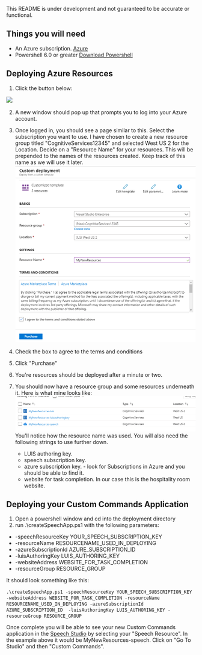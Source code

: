 This README is under development and not guaranteed to be accurate or functional.

## Things you will need
* An Azure subscription. [Azure](https://portal.azure.com)
* Powershell 6.0 or greater [Download Powershell](https://github.com/PowerShell/PowerShell/releases)

## Deploying Azure Resources
1. Click the button below:<br/>
<a href="https://portal.azure.com/#create/Microsoft.Template/uri/https%3A%2F%2Fraw.githubusercontent.com%2FAzure-Samples%2FCognitive-Services-Voice-Assistant%2Fchschrae%2FazureDeployScripts%2Fcustom%2520commands%2Fhospitality%2Fdeployment%2Fazuredeploy.json" target="_blank">
    <img src="http://azuredeploy.net/deploybutton.png"/></a>

2. A new window should pop up that prompts you to log into your Azure account. 

3. Once logged in, you should see a page similar to this. Select the subscription you want to use. I have chosen to create a new resource group titled "CognitiveServices12345" and selected West US 2 for the Location. Decide on a "Resource Name" for your resources. This will be prepended to the names of the resources created. Keep track of this name as we will use it later.![DeployPage](../../../docs/images/DeployPage.png)<br/>

4. Check the box to agree to the terms and conditions

5. Click "Purchase"

6. You're resources should be deployed after a minute or two.

7. You should now have a resource group and some resources underneath it. 
Here is what mine looks like:
![DeployPage](../../../docs/images/Resources.png)<br/>
You'll notice how the resource name was used.
You will also need the following strings to use further down.
    * LUIS authoring key.
    * speech subscription key.
    * azure subscription key. - look for Subscriptions in Azure and you should be able to find it.
    * website for task completion. In our case this is the hospitality room website.
    


## Deploying your Custom Commands Application
1. Open a powershell window and cd into the deployment directory
2. run .\createSpeechApp.ps1 with the following parameters:
* -speechResourceKey YOUR_SPEECH_SUBSCRIPTION_KEY
* -resourceName RESOURCENAME_USED_IN_DEPLOYING
* -azureSubscriptionId AZURE_SUBSCRIPTION_ID 
* -luisAuthoringKey LUIS_AUTHORING_KEY
* -websiteAddress WEBSITE_FOR_TASK_COMPLETION
* -resourceGroup RESOURCE_GROUP

It should look something like this:

    .\createSpeechApp.ps1 -speechResourceKey YOUR_SPEECH_SUBSCRIPTION_KEY -websiteAddress WEBSITE_FOR_TASK_COMPLETION -resourceName RESOURCENAME_USED_IN_DEPLOYING -azureSubscriptionId AZURE_SUBSCRIPTION_ID  -luisAuthoringKey LUIS_AUTHORING_KEY -resourceGroup RESOURCE_GROUP

Once complete you will be able to see your new Custom Commands application in the [Speech Studio](https://speech.microsoft.com) by selecting your "Speech Resource". In the example above it would be MyNewResources-speech. Click on "Go To Studio" and then "Custom Commands".